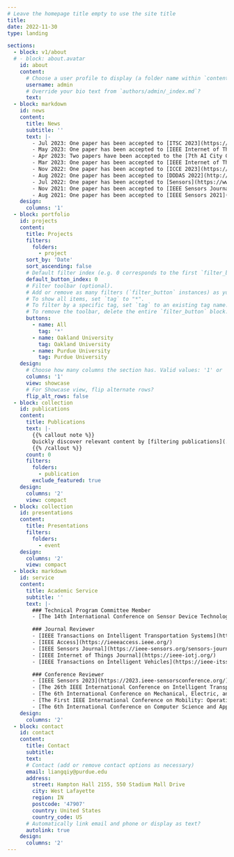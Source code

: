 ```yaml
---
# Leave the homepage title empty to use the site title
title:
date: 2022-11-30
type: landing

sections:
  - block: v1/about
  # - block: about.avatar
    id: about
    content:
      # Choose a user profile to display (a folder name within `content/authors/`)
      username: admin
      # Override your bio text from `authors/admin/_index.md`?
      text:
  - block: markdown
    id: news
    content:
      title: News
      subtitle: ''
      text: |-
        - Jul 2023: One paper has been accepted to [ITSC 2023](https://2023.ieee-itsc.org/).
        - May 2023: One paper has been accepted to [IEEE Internet of Things Journal](https://ieee-iotj.org/).
        - Apr 2023: Two papers have been accepted to the [7th AI City Challenge Workshop at CVPR 2023](https://www.aicitychallenge.org/). I am honored to have been invited as a speaker at [IV 2023 IoT in ITS Workshop](https://iot-in-its.github.io/iv2023) to present my work in federated learning.
        - Mar 2023: One paper has been accepted to [IEEE Internet of Things Journal](https://ieee-iotj.org/).
        - Nov 2022: One paper has been accepted to [ICCE 2023](https://icce.org/2023/).
        - Aug 2022: One paper has been accepted to [DDDAS 2022](http://1dddas.org/dddas2022). Our paper has been selected as an [issue cover](https://www.mdpi.com/1424-8220/22/15).
        - Jul 2022: One paper has been accepted to [Sensors](https://www.mdpi.com/journal/sensors).
        - Nov 2021: One paper has been accepted to [IEEE Sensors Journal](https://ieee-sensors.org/sensors-journal/).
        - Aug 2021: One paper has been accepted to [IEEE Sensors 2021](https://2021.ieee-sensorsconference.org/).
    design:
      columns: '1'
  - block: portfolio
    id: projects
    content:
      title: Projects
      filters:
        folders:
          - project
      sort_by: 'Date'
      sort_ascending: false
      # Default filter index (e.g. 0 corresponds to the first `filter_button` instance below).
      default_button_index: 0
      # Filter toolbar (optional).
      # Add or remove as many filters (`filter_button` instances) as you like.
      # To show all items, set `tag` to "*".
      # To filter by a specific tag, set `tag` to an existing tag name.
      # To remove the toolbar, delete the entire `filter_button` block.
      buttons:
        - name: All
          tag: '*'
        - name: Oakland University
          tag: Oakland University
        - name: Purdue University
          tag: Purdue University
    design:
      # Choose how many columns the section has. Valid values: '1' or '2'.
      columns: '1'
      view: showcase
      # For Showcase view, flip alternate rows?
      flip_alt_rows: false
  - block: collection
    id: publications
    content:
      title: Publications
      text: |-
        {{% callout note %}}
        Quickly discover relevant content by [filtering publications](./publication/).
        {{% /callout %}}
      count: 0
      filters:
        folders:
          - publication
        exclude_featured: true
    design:
      columns: '2'
      view: compact
  - block: collection
    id: presentations
    content:
      title: Presentations
      filters:
        folders:
          - event
    design:
      columns: '2'
      view: compact
  - block: markdown
    id: service
    content:
      title: Academic Service
      subtitle: ''
      text: |-
        ### Technical Program Committee Member
        - [The 14th International Conference on Sensor Device Technologies and Applications (SENSORDEVICES 2023)](https://www.iaria.org/conferences2023/SENSORDEVICES23.html)

        ### Journal Reviewer
        - [IEEE Transactions on Intelligent Transportation Systems](https://ieee-itss.org/pub/t-its/)
        - [IEEE Access](https://ieeeaccess.ieee.org/)
        - [IEEE Sensors Journal](https://ieee-sensors.org/sensors-journal/)
        - [IEEE Internet of Things Journal](https://ieee-iotj.org/)
        - [IEEE Transactions on Intelligent Vehicles](https://ieee-itss.org/pub/t-iv/)  

        ### Conference Reviewer
        - [IEEE Sensors 2023](https://2023.ieee-sensorsconference.org/)
        - [The 26th IEEE International Conference on Intelligent Transportation Systems (ITSC 2023)](https://2023.ieee-itsc.org/)
        - [The 6th International Conference on Mechanical, Electric, and Industrial Engineering (MEIE 2023)](http://www.icmeie.com/)
        - [The First IEEE International Conference on Mobility: Operations, Services, and Technologies (MOST 2023)](https://ieeemobility.org/)
        - [The 6th International Conference on Computer Science and Application Engineering (CSAE 2022)](http://www.csaeconf.org/2022/)
    design:
      columns: '2'
  - block: contact
    id: contact
    content:
      title: Contact
      subtitle:
      text: 
      # Contact (add or remove contact options as necessary)
      email: liangqiy@purdue.edu
      address:
        street: Hampton Hall 2155, 550 Stadium Mall Drive
        city: West Lafayette
        region: IN
        postcode: '47907'
        country: United States
        country_code: US
      # Automatically link email and phone or display as text?
      autolink: true
    design:
      columns: '2'
---
```


